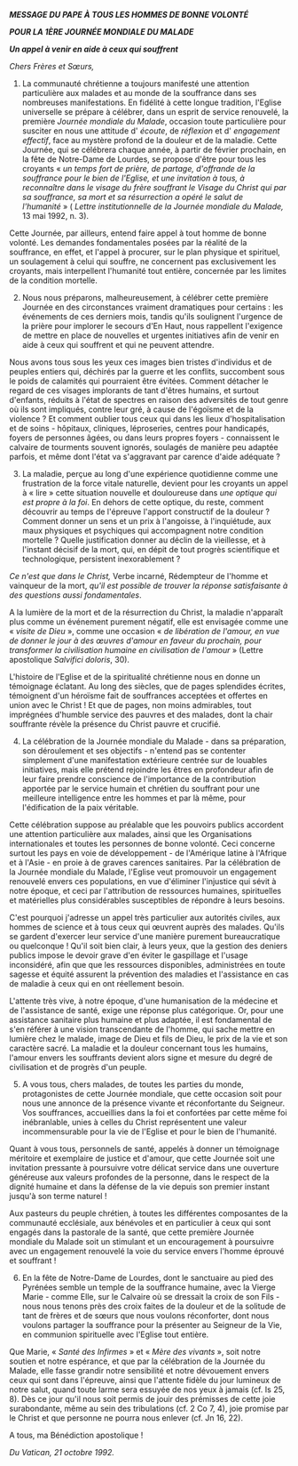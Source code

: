 ***MESSAGE DU PAPE À TOUS LES HOMMES DE BONNE VOLONTÉ***

***POUR LA 1ÈRE JOURNÉE MONDIALE DU MALADE***

***Un appel à venir en aide à ceux qui souffrent***

*Chers Frères et Sœurs,*

1. La communauté chrétienne a toujours manifesté une attention particulière aux malades et au monde de la souffrance dans ses nombreuses manifestations. En fidélité à cette longue tradition, l'Eglise universelle se prépare à célébrer, dans un esprit de service renouvelé, la première *Journée mondiale du Malade*, occasion toute particulière pour susciter en nous une attitude d' *écoute*, de *réflexion* et d' *engagement effectif*, face au mystère profond de la douleur et de la maladie. Cette Journée, qui se célébrera chaque année, à partir de février prochain, en la fête de Notre-Dame de Lourdes, se propose d'être pour tous les croyants « *un temps fort de prière, de partage, d'offrande de la souffrance pour le bien de l'Eglise, et une invitation à tous, à reconnaître dans le visage du frère souffrant le Visage du Christ qui par sa souffrance, sa mort et sa résurrection a opéré le salut de l'humanité* » ( *Lettre institutionnelle de la Journée mondiale du Malade,* 13 mai 1992, n. 3).

Cette Journée, par ailleurs, entend faire appel à tout homme de bonne volonté. Les demandes fondamentales posées par la réalité de la souffrance, en effet, et l'appel à procurer, sur le plan physique et spirituel, un soulagement à celui qui souffre, ne concernent pas exclusivement les croyants, mais interpellent l'humanité tout entière, concernée par les limites de la condition mortelle.

2. Nous nous préparons, malheureusement, à célébrer cette première Journée en des circonstances vraiment dramatiques pour certains : les événements de ces derniers mois, tandis qu'ils soulignent l'urgence de la prière pour implorer le secours d'En Haut, nous rappellent l'exigence de mettre en place de nouvelles et urgentes initiatives afin de venir en aide à ceux qui souffrent et qui ne peuvent attendre.

Nous avons tous sous les yeux ces images bien tristes d'individus et de peuples entiers qui, déchirés par la guerre et les conflits, succombent sous le poids de calamités qui pourraient être évitées. Comment détacher le regard de ces visages implorants de tant d'êtres humains, et surtout d'enfants, réduits à l'état de spectres en raison des adversités de tout genre où ils sont impliqués, contre leur gré, à cause de l'égoïsme et de la violence ? Et comment oublier tous ceux qui dans les lieux d'hospitalisation et de soins - hôpitaux, cliniques, léproseries, centres pour handicapés, foyers de personnes âgées, ou dans leurs propres foyers - connaissent le calvaire de tourments souvent ignorés, soulagés de manière peu adaptée parfois, et même dont l'état va s'aggravant par carence d'aide adéquate ?

3. La maladie, perçue au long d'une expérience quotidienne comme une frustration de la force vitale naturelle, devient pour les croyants un appel à « lire » cette situation nouvelle et douloureuse dans *une optique qui est propre à la foi*. En dehors de cette optique, du reste, comment découvrir au temps de l'épreuve l'apport constructif de la douleur ? Comment donner un sens et un prix à l'angoisse, à l'inquiétude, aux maux physiques et psychiques qui accompagnent notre condition mortelle ? Quelle justification donner au déclin de la vieillesse, et à l'instant décisif de la mort, qui, en dépit de tout progrès scientifique et technologique, persistent inexorablement ?

*Ce n'est que dans le Christ,* Verbe incarné, Rédempteur de l'homme et vainqueur de la mort, *qu'il est possible de trouver la réponse satisfaisante à des questions aussi fondamentales*.

A la lumière de la mort et de la résurrection du Christ, la maladie n'apparaît plus comme un événement purement négatif, elle est envisagée comme une « *visite de Dieu* », comme une occasion « *de libération de l'amour, en vue de donner le jour à des œuvres d'amour en faveur du prochain, pour transformer la civilisation humaine en civilisation de l'amour* » (Lettre apostolique *Salvifici doloris*, 30).

L'histoire de l'Eglise et de la spiritualité chrétienne nous en donne un témoignage éclatant. Au long des siècles, que de pages splendides écrites, témoignent d'un héroïsme fait de souffrances acceptées et offertes en union avec le Christ ! Et que de pages, non moins admirables, tout imprégnées d'humble service des pauvres et des malades, dont la chair souffrante révèle la présence du Christ pauvre et crucifié.

4. La célébration de la Journée mondiale du Malade - dans sa préparation, son déroulement et ses objectifs - n'entend pas se contenter simplement d'une manifestation extérieure centrée sur de louables initiatives, mais elle prétend rejoindre les êtres en profondeur afin de leur faire prendre conscience de l'importance de la contribution apportée par le service humain et chrétien du souffrant pour une meilleure intelligence entre les hommes et par là même, pour l'édification de la paix véritable.

Cette célébration suppose au préalable que les pouvoirs publics accordent une attention particulière aux malades, ainsi que les Organisations internationales et toutes les personnes de bonne volonté. Ceci concerne surtout les pays en voie de développement - de l'Amérique latine à l'Afrique et à l'Asie - en proie à de graves carences sanitaires. Par la célébration de la Journée mondiale du Malade, l'Eglise veut promouvoir un engagement renouvelé envers ces populations, en vue d'éliminer l'injustice qui sévit à notre époque, et ceci par l'attribution de ressources humaines, spirituelles et matérielles plus considérables susceptibles de répondre à leurs besoins.

C'est pourquoi j'adresse un appel très particulier aux autorités civiles, aux hommes de science et à tous ceux qui œuvrent auprès des malades. Qu'ils se gardent d'exercer leur service d'une manière purement bureaucratique ou quelconque ! Qu'il soit bien clair, à leurs yeux, que la gestion des deniers publics impose le devoir grave d'en éviter le gaspillage et l'usage inconsidéré, afin que que les ressources disponibles, administrées en toute sagesse et équité assurent la prévention des maladies et l'assistance en cas de maladie à ceux qui en ont réellement besoin.

L'attente très vive, à notre époque, d'une humanisation de la médecine et de l'assistance de santé, exige une réponse plus catégorique. Or, pour une assistance sanitaire plus humaine et plus adaptée, il est fondamental de s'en référer à une vision transcendante de l'homme, qui sache mettre en lumière chez le malade, image de Dieu et fils de Dieu, le prix de la vie et son caractère sacré. La maladie et la douleur concernant tous les humains, l'amour envers les souffrants devient alors signe et mesure du degré de civilisation et de progrès d'un peuple.

5. A vous tous, chers malades, de toutes les parties du monde, protagonistes de cette Journée mondiale, que cette occasion soit pour nous une annonce de la présence vivante et réconfortante du Seigneur. Vos souffrances, accueillies dans la foi et confortées par cette même foi inébranlable, unies à celles du Christ représentent une valeur incommensurable pour la vie de l'Eglise et pour le bien de l'humanité.

Quant à vous tous, personnels de santé, appelés à donner un témoignage méritoire et exemplaire de justice et d'amour, que cette Journée soit une invitation pressante à poursuivre votre délicat service dans une ouverture généreuse aux valeurs profondes de la personne, dans le respect de la dignité humaine et dans la défense de la vie depuis son premier instant jusqu'à son terme naturel !

Aux pasteurs du peuple chrétien, à toutes les différentes composantes de la communauté ecclésiale, aux bénévoles et en particulier à ceux qui sont engagés dans la pastorale de la santé, que cette première Journée mondiale du Malade soit un stimulant et un encouragement à poursuivre avec un engagement renouvelé la voie du service envers l'homme éprouvé et souffrant !

6. En la fête de Notre-Dame de Lourdes, dont le sanctuaire au pied des Pyrénées semble un temple de la souffrance humaine, avec la Vierge Marie - comme Elle, sur le Calvaire où se dressait la croix de son Fils - nous nous tenons près des croix faites de la douleur et de la solitude de tant de frères et de sœurs que nous voulons réconforter, dont nous voulons partager la souffrance pour la présenter au Seigneur de la Vie, en communion spirituelle avec l'Eglise tout entière.

Que Marie, « *Santé des Infirmes* » et « *Mère des vivants* », soit notre soutien et notre espérance, et que par la célébration de la Journée du Malade, elle fasse grandir notre sensibilité et notre dévouement envers ceux qui sont dans l'épreuve, ainsi que l'attente fidèle du jour lumineux de notre salut, quand toute larme sera essuyée de nos yeux à jamais (cf. Is 25, 8). Dès ce jour qu'il nous soit permis de jouir des prémisses de cette joie surabondante, même au sein des tribulations (cf. 2 Co 7, 4), joie promise par le Christ et que personne ne pourra nous enlever (cf. Jn 16, 22).

A tous, ma Bénédiction apostolique !

*Du Vatican, 21 octobre 1992.*